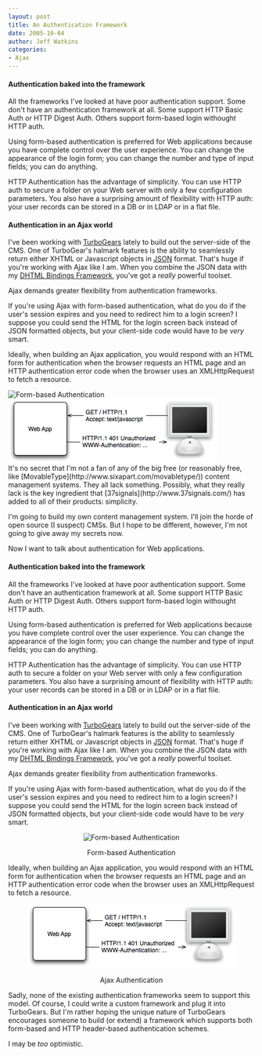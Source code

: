 ```yaml
---
layout: post
title: An Authentication Framework
date: 2005-10-04
author: Jeff Watkins
categories:
- Ajax
---
```


#### Authentication baked into the framework ####

All the frameworks I've looked at have poor authentication support. Some don't have an authentication framework at all. Some support HTTP Basic Auth or HTTP Digest Auth. Others support form-based login withought HTTP auth.

Using form-based authentication is preferred for Web applications because you have complete control over the user experience. You can change the appearance of the login form; you can change the number and type of input fields; you can do anything.

HTTP Authentication has the advantage of simplicity. You can use HTTP auth to secure a folder on your Web server with only a few configuration parameters. You also have a surprising amount of flexibility with HTTP auth: your user records can be stored in a DB or in LDAP or in a flat file.

#### Authentication in an Ajax world ####

I've been working with [TurboGears](http://www.turbogears.org) lately to build out the server-side of the CMS. One of TurboGear's halmark features is the ability to seamlessly return either XHTML or Javascript objects in [JSON](http://www.json.org/) format. That's huge if you're working with Ajax like I am. When you combine the JSON data with my [DHTML Bindings Framework](http://metrocat.org/nerd/2005/08/dhtml-binding-example), you've got a *really* powerful toolset.

Ajax demands greater flexibility from authentication frameworks.

If you're using Ajax with form-based authentication, what do you do if the user's session expires and you need to redirect him to a login screen? I suppose you could send the HTML for the login screen back instead of JSON formatted objects, but your client-side code would have to be *very* smart.

Ideally, when building an Ajax application, you would respond with an HTML form for authentication when the browser requests an HTML page and an HTTP authentication error code when the browser uses an XMLHttpRequest to fetch a resource.

<div><img src="/photos/form-auth.png" alt="Form-based Authentication"></div>

<div><img src="/photos/Ajax-auth.png" alt="Ajax Authentication"></div>It's no secret that I'm not a fan of any of the big free (or reasonably free, like [MovableType](http://www.sixapart.com/movabletype/)) content management systems. They all lack something. Possibly, what they really lack is the key ingredient that [37signals](http://www.37signals.com/) has added to all of their products: simplicity.

I'm going to build my own content management system. I'll join the horde of open source (I suspect) CMSs. But I hope to be different, however, I'm not going to give away my secrets now.

Now I want to talk about authentication for Web applications.
<!--more-->
#### Authentication baked into the framework ####

All the frameworks I've looked at have poor authentication support. Some don't have an authentication framework at all. Some support HTTP Basic Auth or HTTP Digest Auth. Others support form-based login withought HTTP auth.

Using form-based authentication is preferred for Web applications because you have complete control over the user experience. You can change the appearance of the login form; you can change the number and type of input fields; you can do anything.

HTTP Authentication has the advantage of simplicity. You can use HTTP auth to secure a folder on your Web server with only a few configuration parameters. You also have a surprising amount of flexibility with HTTP auth: your user records can be stored in a DB or in LDAP or in a flat file.

#### Authentication in an Ajax world ####

I've been working with [TurboGears](http://www.turbogears.org) lately to build out the server-side of the CMS. One of TurboGear's halmark features is the ability to seamlessly return either XHTML or Javascript objects in [JSON](http://www.json.org/) format. That's huge if you're working with Ajax like I am. When you combine the JSON data with my [DHTML Bindings Framework](http://metrocat.org/nerd/2005/08/dhtml-binding-example), you've got a *really* powerful toolset.

Ajax demands greater flexibility from authentication frameworks.

If you're using Ajax with form-based authentication, what do you do if the user's session expires and you need to redirect him to a login screen? I suppose you could send the HTML for the login screen back instead of JSON formatted objects, but your client-side code would have to be *very* smart.

<div style="text-align:center">
<img src="/photos/form-auth.png" alt="Form-based Authentication">
<p>Form-based Authentication</p>
</div>

Ideally, when building an Ajax application, you would respond with an HTML form for authentication when the browser requests an HTML page and an HTTP authentication error code when the browser uses an XMLHttpRequest to fetch a resource.

<div style="text-align:center">
<img src="/photos/Ajax-auth.png" alt="Ajax Authentication">
<p>Ajax Authentication</p>
</div>

Sadly, none of the existing authentication frameworks seem to support this model. Of course, I could write a custom framework and plug it into TurboGears. But I'm rather hoping the unique nature of TurboGears encourages someone to build (or extend) a framework which supports both form-based and HTTP header-based authentication schemes.

I may be *too* optimistic.